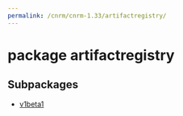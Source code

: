 ```yaml
---
permalink: /cnrm/cnrm-1.33/artifactregistry/
---
```


# package artifactregistry



## Subpackages

* [v1beta1](artifactregistry-v1beta1.md)